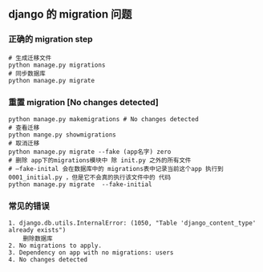## django 的 migration 问题

### 正确的 migration step
```shell
# 生成迁移文件
python manage.py migrations
# 同步数据库
python manage.py migrate
```

### 重置 migration [No changes detected]
```shell
python manage.py makemigrations # No changes detected
# 查看迁移
python mange.py showmigrations
# 取消迁移
python manage.py migrate --fake (app名字) zero
# 删除 app下的migrations模块中 除 init.py 之外的所有文件
# –fake-inital 会在数据库中的 migrations表中记录当前这个app 执行到 0001_initial.py ，但是它不会真的执行该文件中的 代码
python manage.py migrate  --fake-initial
```

### 常见的错误
    1. django.db.utils.InternalError: (1050, "Table 'django_content_type' already exists")
        删除数据库
    2. No migrations to apply.
    3. Dependency on app with no migrations: users
    4. No changes detected


